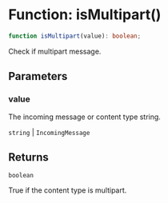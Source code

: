 # Function: isMultipart()

```ts
function isMultipart(value): boolean;
```

Check if multipart message.

## Parameters

### value

The incoming message or content type string.

`string` | `IncomingMessage`

## Returns

`boolean`

True if the content type is multipart.
